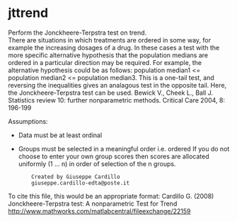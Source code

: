 # jttrend
Perform the Jonckheere-Terpstra test on trend.<br/>
There are situations in which treatments are ordered in some
way, for example the increasing dosages of a drug. In these
cases a test with the more specific alternative hypothesis that
the population medians are ordered in a particular direction
may be required. For example, the alternative hypothesis
could be as follows: population median1 <= population
median2 <= population median3. This is a one-tail test, and
reversing the inequalities gives an analagous test in the
opposite tail. Here, the Jonckheere-Terpstra test can be
used.
Bewick V., Cheek L., Ball J. Statistics review 10: further nonparametric
methods. Critical Care 2004, 8: 196-199

Assumptions:
- Data must be at least ordinal
- Groups must be selected in a meaningful order i.e. ordered
If you do not choose to enter your own group scores then scores are
allocated uniformly (1 ... n) in order of selection of the n groups.

          Created by Giuseppe Cardillo
          giuseppe.cardillo-edta@poste.it

To cite this file, this would be an appropriate format:
Cardillo G. (2008) Jonckheere-Terpstra test: A nonparametric Test for Trend
http://www.mathworks.com/matlabcentral/fileexchange/22159
